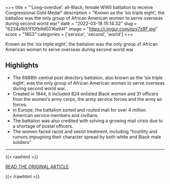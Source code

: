 +++
title = "‘Long-overdue’: all-Black, female WWII battalion to receive Congressional Gold Medal"
description = "Known as the ‘six triple eight’, the battalion was the only group of African American women to serve overseas during second world war"
date = "2022-03-18 15:14:32"
slug = "6234a1b51f10fb9d0216a94f"
image = "https://i.imgur.com/qzv7z8F.jpg"
score = "1853"
categories = ['service', 'second', 'world']
+++

Known as the ‘six triple eight’, the battalion was the only group of African American women to serve overseas during second world war

## Highlights

- The 6888th central post directory battalion, also known as the ‘six triple eight’, was the only group of African American women to serve overseas during second world war.
- Created in 1944, it included 824 enlisted Black women and 31 officers from the women’s army corps, the army service forces and the army air forces.
- In Europe, the battalion sorted and routed mail for over 4 million American service members and civilians.
- The battalion was also credited with solving a growing mail crisis due to a shortage of postal officers.
- The women faced racist and sexist treatment, including “hostility and rumors impugning their character spread by both white and Black male soldiers”

---

{{< rawhtml >}}
  <p class="article-category">
    <a target="_blank" href="https://www.theguardian.com/world/2022/mar/18/all-black-female-wwii-battalion-to-receive-congressional-gold-medal">READ THE ORIGINAL ARTICLE</a>
  </p>
{{< /rawhtml >}}
